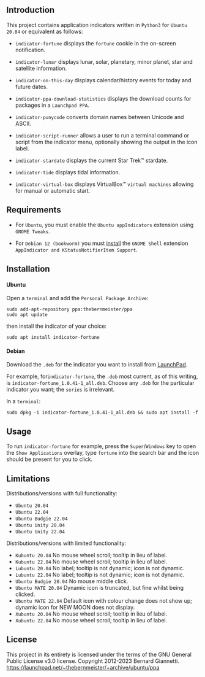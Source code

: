 ## Introduction

This project contains application indicators written in `Python3` for `Ubuntu 20.04` or equivalent as follows:

- `indicator-fortune` displays the `fortune` cookie in the on-screen notification.

- `indicator-lunar` displays lunar, solar, planetary, minor planet, star and satellite information.

- `indicator-on-this-day` displays calendar/history events for today and future dates.

- `indicator-ppa-download-statistics` displays the download counts for packages in a `Launchpad PPA`.

- `indicator-punycode` converts domain names between Unicode and ASCII.

- `indicator-script-runner` allows a user to run a terminal command or script from the indicator menu, optionally showing the output in the icon label.

- `indicator-stardate` displays the current Star Trek™ stardate.

- `indicator-tide` displays tidal information.

- `indicator-virtual-box` displays VirtualBox™ `virtual machines` allowing for manual or automatic start.


## Requirements
- For `Ubuntu`, you must enable the `Ubuntu appIndicators` extension using `GNOME Tweaks`.

- For `Debian 12 (bookworm)` you must [install](https://extensions.gnome.org/extension/615/appindicator-support/) the `GNOME Shell` extension `AppIndicator and KStatusNotifierItem Support`. 


## Installation
#### Ubuntu
Open a `terminal` and add the `Personal Package Archive`:
```
sudo add-apt-repository ppa:thebernmeister/ppa
sudo apt update
```
then install the indicator of your choice:
```
sudo apt install indicator-fortune
```

#### Debian
Download the `.deb` for the indicator you want to install from [LaunchPad](https://launchpad.net/~thebernmeister/+archive/ubuntu/ppa/+packages).

For example, for`indicator-fortune`, the `.deb` most current, as of this writing, is  `indicator-fortune_1.0.41-1_all.deb`.  Choose any `.deb` for the particular indicator you want; the `series` is irrelevant.

In a `terminal`:
```
sudo dpkg -i indicator-fortune_1.0.41-1_all.deb && sudo apt install -f
```

## Usage
To run `indicator-fortune` for example, press the `Super`/`Windows` key to open the `Show Applications` overlay, type `fortune` into the search bar and the icon should be present for you to click.


## Limitations
Distributions/versions with full functionality:
- `Ubuntu 20.04`
- `Ubuntu 22.04`
- `Ubuntu Budgie 22.04`
- `Ubuntu Unity 20.04`
- `Ubuntu Unity 22.04`

Distributions/versions with limited functionality:
- `Kubuntu 20.04` No mouse wheel scroll; tooltip in lieu of label.
- `Kubuntu 22.04` No mouse wheel scroll; tooltip in lieu of label.
- `Lubuntu 20.04` No label; tooltip is not dynamic; icon is not dynamic.
- `Lubuntu 22.04` No label; tooltip is not dynamic; icon is not dynamic.
- `Ubuntu Budgie 20.04` No mouse middle click.
- `Ubuntu MATE 20.04` Dynamic icon is truncated, but fine whilst being clicked.
- `Ubuntu MATE 22.04` Default icon with colour change does not show up; dynamic icon for NEW MOON does not display.
- `Xubuntu 20.04` No mouse wheel scroll; tooltip in lieu of label.
- `Xubuntu 22.04` No mouse wheel scroll; tooltip in lieu of label.


## License
This project in its entirety is licensed under the terms of the GNU General Public License v3.0 license. 
Copyright 2012-2023 Bernard Giannetti.
https://launchpad.net/~thebernmeister/+archive/ubuntu/ppa
